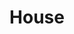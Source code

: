 ---
pid: vp43
title: House
location_transcription: Address 63 West Harvey
coordinates: "[-75.1759497926, 40.036355110764]"
zipcode: '19144'
gen_neighborhood: Northwest Philadelphia
neighborhood: Germantown
outside_phl: 
age: '73'
age_range: 70+
instagram: 
image_file_name: vp_43.jpg
proposal_transcription: 
topic: Unknown
topic_summary: '0'
type: Building
keywords_other: 
credit: John G Wither
image_labels: house
twitter: 
facebook: 
permalink: "/monuments/vp43/"
layout: item-page
---